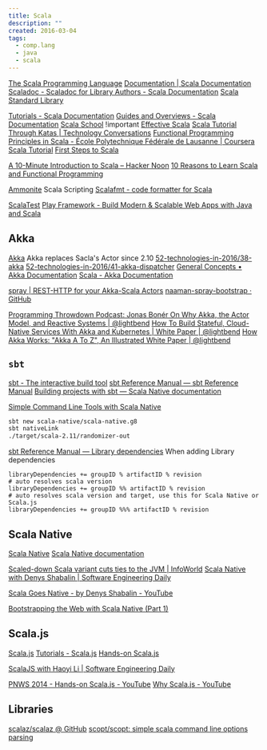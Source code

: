 ```yaml
---
title: Scala
description: ""
created: 2016-03-04
tags:
  - comp.lang
  - java
  - scala
---
```


[The Scala Programming Language](http://www.scala-lang.org/)
[Documentation | Scala Documentation](https://docs.scala-lang.org/)
[Scaladoc - Scaladoc for Library Authors - Scala Documentation](http://docs.scala-lang.org/overviews/scaladoc/for-library-authors.html)
[Scala Standard Library](http://www.scala-lang.org/api/current/index.html)

[Tutorials - Scala Documentation](http://docs.scala-lang.org/tutorials/)
[Guides and Overviews - Scala Documentation](http://docs.scala-lang.org/overviews/)
[Scala School](https://twitter.github.io/scala_school/) !important
[Effective Scala](http://twitter.github.io/effectivescala/)
[Scala Tutorial Through Katas | Technology Conversations](http://technologyconversations.com/2014/03/10/scala-tutorial-through-katas/)
[Functional Programming Principles in Scala - École Polytechnique Fédérale de Lausanne | Coursera](https://www.coursera.org/learn/progfun1)
[Scala Tutorial](https://www.tutorialspoint.com/scala/)
[First Steps to Scala](http://www.artima.com/scalazine/articles/steps.html)

[A 10-Minute Introduction to Scala – Hacker Noon](https://hackernoon.com/a-10-minute-introduction-to-scala-d1fed19eb74c)
[10 Reasons to Learn Scala and Functional Programming](https://hackernoon.com/10-reasons-to-learn-scala-and-functional-programming-2fce385e6ec7)

[Ammonite](http://ammonite.io/) Scala Scripting
[Scalafmt - code formatter for Scala](http://scalameta.org/scalafmt/)

[ScalaTest](http://www.scalatest.org/)
[Play Framework - Build Modern & Scalable Web Apps with Java and Scala](https://www.playframework.com/)

## Akka

[Akka](http://akka.io/) Akka replaces Sacla's Actor since 2.10
[52-technologies-in-2016/38-akka](https://github.com/shekhargulati/52-technologies-in-2016/blob/master/38-akka/README.md)
[52-technologies-in-2016/41-akka-dispatcher](https://github.com/shekhargulati/52-technologies-in-2016/blob/master/41-akka-dispatcher/README.md)
[General Concepts • Akka Documentation](https://doc.akka.io/docs/akka/current/general/index.html)
[Scala - Akka Documentation](https://doc.akka.io/docs/akka/current/?language=scala)

[spray | REST-HTTP for your Akka-Scala Actors](http://spray.io/)
[naaman-spray-bootstrap · GitHub](https://github.com/naaman/spray-bootstrap)

[Programming Throwdown Podcast: Jonas Bonér On Why Akka, the Actor Model, and Reactive Systems | @lightbend](https://www.lightbend.com/blog/programming-throwdown-podcast-jonas-boner-on-why-akka-the-actor-model-and-reactive-systems)
[How To Build Stateful, Cloud-Native Services With Akka and Kubernetes | White Paper | @lightbend](https://www.lightbend.com/stateful-cloud-native-services-with-akka-and-kubernetes)
[How Akka Works: "Akka A To Z", An Illustrated White Paper | @lightbend](https://www.lightbend.com/blog/how-akka-works-akka-a-to-z-illustrated-white-paper)

## `sbt`

[sbt - The interactive build tool](http://www.scala-sbt.org/)
[sbt Reference Manual — sbt Reference Manual](http://www.scala-sbt.org/1.x/docs/index.html)
[Building projects with sbt — Scala Native documentation](http://www.scala-native.org/en/latest/user/sbt.html)

[Simple Command Line Tools with Scala Native](https://spantree.net/blog/2017/06/26/scala-native-for-cli-tools.html?platform=hootsuite)

```sh
sbt new scala-native/scala-native.g8
sbt nativeLink
./target/scala-2.11/randomizer-out
```

[sbt Reference Manual — Library dependencies](http://www.scala-sbt.org/1.x/docs/Library-Dependencies.html)
When adding Library dependencies

```
libraryDependencies += groupID % artifactID % revision
# auto resolves scala version
libraryDependencies += groupID %% artifactID % revision
# auto resolves scala version and target, use this for Scala Native or Scala.js
libraryDependencies += groupID %%% artifactID % revision
```

## Scala Native

[Scala Native](https://github.com/scala-native)
[Scala Native documentation](http://www.scala-native.org/en/latest/)

[Scaled-down Scala variant cuts ties to the JVM | InfoWorld](http://www.infoworld.com/article/3180823/application-development/scaled-down-scala-variant-cuts-ties-to-the-jvm.html)
[Scala Native with Denys Shabalin | Software Engineering Daily](https://softwareengineeringdaily.com/2017/10/16/scala-native-with-denys-shabalin/)

[Scala Goes Native - by Denys Shabalin - YouTube](https://www.youtube.com/watch?v=ArWWlwQl37A)

[Bootstrapping the Web with Scala Native (Part 1)](https://www.spantree.net/blog/2017/08/29/bootstrapping-web-scala-native.html)

## Scala.js

[Scala.js](https://www.scala-js.org/)
[Tutorials - Scala.js](http://www.scala-js.org/tutorial/)
[Hands-on Scala.js](http://www.lihaoyi.com/hands-on-scala-js/)

[ScalaJS with Haoyi Li | Software Engineering Daily](https://softwareengineeringdaily.com/2016/10/06/scalajs-with-haoyi-li/)

[PNWS 2014 - Hands-on Scala.js - YouTube](https://www.youtube.com/watch?v=9SalPdAEI28)
[Why Scala.js - YouTube](https://www.youtube.com/watch?v=LxK04X7py9M)

## Libraries

[scalaz/scalaz @ GitHub](http://scalaz.github.io/scalaz/#scaladoc)
[scopt/scopt: simple scala command line options parsing](https://github.com/scopt/scopt)
